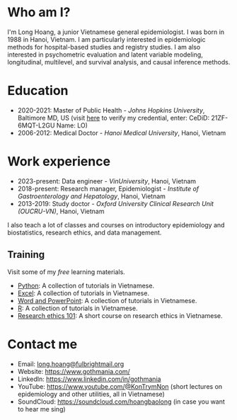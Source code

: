 # Who am I?

I'm Long Hoang, a junior Vietnamese general epidemiologist. I was born in 1988 in Hanoi, Vietnam. I am particularly interested in epidemiologic methods for hospital-based studies and registry studies. I am also interested in psychometric evaluation and latent variable modeling, longitudinal, multilevel, and survival analysis, and causal inference methods.

# Education

* 2020-2021: Master of Public Health - *Johns Hopkins University*, Baltimore MD, US (visit [here](https://registrar.jhu.edu/credentials/diplomas/credential-validation/) to verify my credential, enter: CeDiD: 21ZF-6MQT-L2GU Name: LO)
* 2006-2012: Medical Doctor - *Hanoi Medical University*, Hanoi, Vietnam

# Work experience

* 2023-present: Data engineer - *VinUniversity*, Hanoi, Vietnam
* 2018-present: Research manager, Epidemiologist - *Institute of Gastroenterology and Hepatology*, Hanoi, Vietnam
* 2013-2019: Study doctor - *Oxford University Clinical Research Unit (OUCRU-VN)*, Hanoi, Vietnam

I also teach a lot of classes and courses on introductory epidemiology and biostatistics, research ethics, and data management.

## Training

Visit some of my *free* learning materials.

* [Python](https://github.com/gothmania/pytutor): A collection of tutorials in Vietnamese.
* [Excel](https://github.com/gothmania/exceltutor): A collection of tutorials in Vietnamese.
* [Word and PowerPoint](https://www.youtube.com/playlist?list=PLia_N2qlp_r_yI4Lphlj8xVOe5DCKG5oe): A collection of tutorials in Vietnamese.
* [R](https://gothmania.github.io/rtutor): A collection of tutorials in Vietnamese.
* [Research ethics 101](https://courses.reach.edu.vn/courses/research-ethics-101): A short course on research ethics in Vietnamese.

# Contact me

* Email: long.hoang@fulbrightmail.org
* Website: https://www.gothmania.com/
* LinkedIn: https://www.linkedin.com/in/gothmania
* YouTube: https://www.youtube.com/@KonTrymNon (short lectures on epidemiology and other utilities, all in Vietnamese)
* SoundCloud: https://soundcloud.com/hoangbaolong (in case you want to hear me sing)
